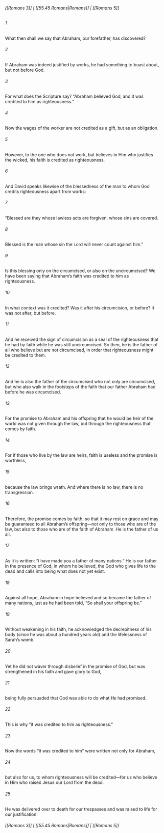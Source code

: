 
###### [[Romans 3]] | [[55.45 Romans|Romans]] | [[Romans 5]]

###### 1
What then shall we say that Abraham, our forefather, has discovered?
###### 2
If Abraham was indeed justified by works, he had something to boast about, but not before God.
###### 3
For what does the Scripture say? “Abraham believed God, and it was credited to him as righteousness.”
###### 4
Now the wages of the worker are not credited as a gift, but as an obligation.
###### 5
However, to the one who does not work, but believes in Him who justifies the wicked, his faith is credited as righteousness.
###### 6
And David speaks likewise of the blessedness of the man to whom God credits righteousness apart from works:
###### 7
“Blessed are they whose lawless acts are forgiven, whose sins are covered.
###### 8
Blessed is the man whose sin the Lord will never count against him.”
###### 9
Is this blessing only on the circumcised, or also on the uncircumcised? We have been saying that Abraham’s faith was credited to him as righteousness.
###### 10
In what context was it credited? Was it after his circumcision, or before? It was not after, but before.
###### 11
And he received the sign of circumcision as a seal of the righteousness that he had by faith while he was still uncircumcised. So then, he is the father of all who believe but are not circumcised, in order that righteousness might be credited to them.
###### 12
And he is also the father of the circumcised who not only are circumcised, but who also walk in the footsteps of the faith that our father Abraham had before he was circumcised.
###### 13
For the promise to Abraham and his offspring that he would be heir of the world was not given through the law, but through the righteousness that comes by faith.
###### 14
For if those who live by the law are heirs, faith is useless and the promise is worthless,
###### 15
because the law brings wrath. And where there is no law, there is no transgression.
###### 16
Therefore, the promise comes by faith, so that it may rest on grace and may be guaranteed to all Abraham’s offspring—not only to those who are of the law, but also to those who are of the faith of Abraham. He is the father of us all.
###### 17
As it is written: “I have made you a father of many nations.” He is our father in the presence of God, in whom he believed, the God who gives life to the dead and calls into being what does not yet exist.
###### 18
Against all hope, Abraham in hope believed and so became the father of many nations, just as he had been told, “So shall your offspring be.”
###### 19
Without weakening in his faith, he acknowledged the decrepitness of his body (since he was about a hundred years old) and the lifelessness of Sarah’s womb.
###### 20
Yet he did not waver through disbelief in the promise of God, but was strengthened in his faith and gave glory to God,
###### 21
being fully persuaded that God was able to do what He had promised.
###### 22
This is why “it was credited to him as righteousness.”
###### 23
Now the words “it was credited to him” were written not only for Abraham,
###### 24
but also for us, to whom righteousness will be credited—for us who believe in Him who raised Jesus our Lord from the dead.
###### 25
He was delivered over to death for our trespasses and was raised to life for our justification.

###### [[Romans 3]] | [[55.45 Romans|Romans]] | [[Romans 5]]
